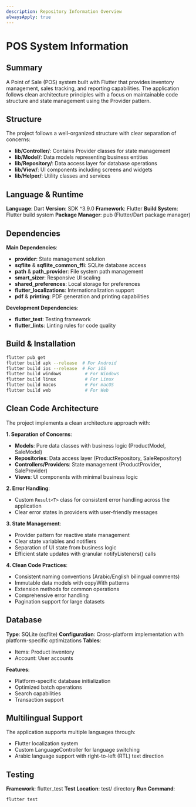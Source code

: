 ```yaml
---
description: Repository Information Overview
alwaysApply: true
---
```


# POS System Information

## Summary
A Point of Sale (POS) system built with Flutter that provides inventory management, sales tracking, and reporting capabilities. The application follows clean architecture principles with a focus on maintainable code structure and state management using the Provider pattern.

## Structure
The project follows a well-organized structure with clear separation of concerns:
- **lib/Controller/**: Contains Provider classes for state management
- **lib/Model/**: Data models representing business entities
- **lib/Repository/**: Data access layer for database operations
- **lib/View/**: UI components including screens and widgets
- **lib/Helper/**: Utility classes and services

## Language & Runtime
**Language**: Dart
**Version**: SDK ^3.9.0
**Framework**: Flutter
**Build System**: Flutter build system
**Package Manager**: pub (Flutter/Dart package manager)

## Dependencies
**Main Dependencies**:
- **provider**: State management solution
- **sqflite** & **sqflite_common_ffi**: SQLite database access
- **path** & **path_provider**: File system path management
- **smart_sizer**: Responsive UI scaling
- **shared_preferences**: Local storage for preferences
- **flutter_localizations**: Internationalization support
- **pdf** & **printing**: PDF generation and printing capabilities

**Development Dependencies**:
- **flutter_test**: Testing framework
- **flutter_lints**: Linting rules for code quality

## Build & Installation
```bash
flutter pub get
flutter build apk --release  # For Android
flutter build ios --release  # For iOS
flutter build windows         # For Windows
flutter build linux           # For Linux
flutter build macos           # For macOS
flutter build web             # For Web
```

## Clean Code Architecture
The project implements a clean architecture approach with:

**1. Separation of Concerns**:
- **Models**: Pure data classes with business logic (ProductModel, SaleModel)
- **Repositories**: Data access layer (ProductRepository, SaleRepository)
- **Controllers/Providers**: State management (ProductProvider, SaleProvider)
- **Views**: UI components with minimal business logic

**2. Error Handling**:
- Custom `Result<T>` class for consistent error handling across the application
- Clear error states in providers with user-friendly messages

**3. State Management**:
- Provider pattern for reactive state management
- Clear state variables and notifiers
- Separation of UI state from business logic
- Efficient state updates with granular notifyListeners() calls

**4. Clean Code Practices**:
- Consistent naming conventions (Arabic/English bilingual comments)
- Immutable data models with copyWith patterns
- Extension methods for common operations
- Comprehensive error handling
- Pagination support for large datasets

## Database
**Type**: SQLite (sqflite)
**Configuration**: Cross-platform implementation with platform-specific optimizations
**Tables**:
- Items: Product inventory
- Account: User accounts

**Features**:
- Platform-specific database initialization
- Optimized batch operations
- Search capabilities
- Transaction support

## Multilingual Support
The application supports multiple languages through:
- Flutter localization system
- Custom LanguageController for language switching
- Arabic language support with right-to-left (RTL) text direction

## Testing
**Framework**: flutter_test
**Test Location**: test/ directory
**Run Command**:
```bash
flutter test
```